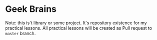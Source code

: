Geek Brains
===========

Note: this is't library or some project.
It's repository existence for my practical lessons. 
All practical lessons will be created as Pull request to `master` branch.
